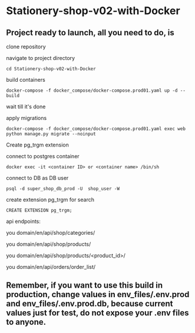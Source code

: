 # Stationery-shop-v02-with-Docker

## Project ready to launch, all you need to do, is

clone repository

navigate to project directory
```
cd Stationery-shop-v02-with-Docker
```
build containers
```
docker-compose -f docker_compose/docker-compose.prod01.yaml up -d --build
```
wait till it's done

apply migrations
```
docker-compose -f docker_compose/docker-compose.prod01.yaml exec web python manage.py migrate --noinput
```
Create pg_trgm extension

connect to postgres container
```
docker exec -it <container ID> or <container name> /bin/sh
```
connect to DB as DB user
```
psql -d super_shop_db_prod -U  shop_user -W
```
create extension pg_trgm for search
```
CREATE EXTENSION pg_trgm;
```
api endpoints:

you domain/en/api/shop/categories/

you domain/en/api/shop/products/

you domain/en/api/shop/products/<product_id>/

you domain/en/api/orders/order_list/

## Remember, if you want to use this build in production, change values in env_files/.env.prod and env_files/.env.prod.db, because current values just for test, do not expose your .env files to anyone.
